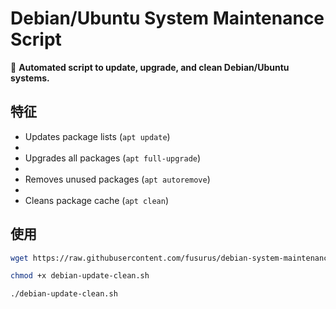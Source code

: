 # Debian/Ubuntu System Maintenance Script

🔧 **Automated script to update, upgrade, and clean Debian/Ubuntu systems.**

## 特征
- Updates package lists (`apt update`)
- 
- Upgrades all packages (`apt full-upgrade`)
- 
- Removes unused packages (`apt autoremove`)
- 
- Cleans package cache (`apt clean`)

## 使用
```bash
wget https://raw.githubusercontent.com/fusurus/debian-system-maintenance/main/debian-update-clean.sh

chmod +x debian-update-clean.sh

./debian-update-clean.sh
